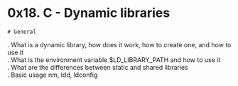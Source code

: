 # 0x18. C - Dynamic libraries

	# General  
. What is a dynamic library, how does it work, how to create one, and how to use it  
. What is the environment variable $LD_LIBRARY_PATH and how to use it  
. What are the differences between static and shared libraries  
. Basic usage nm, ldd, ldconfig
